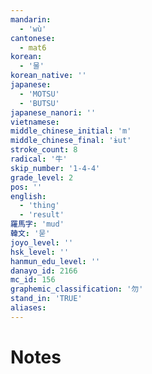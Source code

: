 ```yaml
---
mandarin:
  - 'wù'
cantonese:
  - mat6
korean:
  - '물'
korean_native: ''
japanese:
  - 'MOTSU'
  - 'BUTSU'
japanese_nanori: ''
vietnamese:
middle_chinese_initial: 'm'
middle_chinese_final: 'ɨut'
stroke_count: 8
radical: '牛'
skip_number: '1-4-4'
grade_level: 2
pos: ''
english:
  - 'thing'
  - 'result'
羅馬字: 'mud'
韓文: '묻'
joyo_level: ''
hsk_level: ''
hanmun_edu_level: ''
danayo_id: 2166
mc_id: 156
graphemic_classification: '勿'
stand_in: 'TRUE'
aliases:
---
```


# Notes
